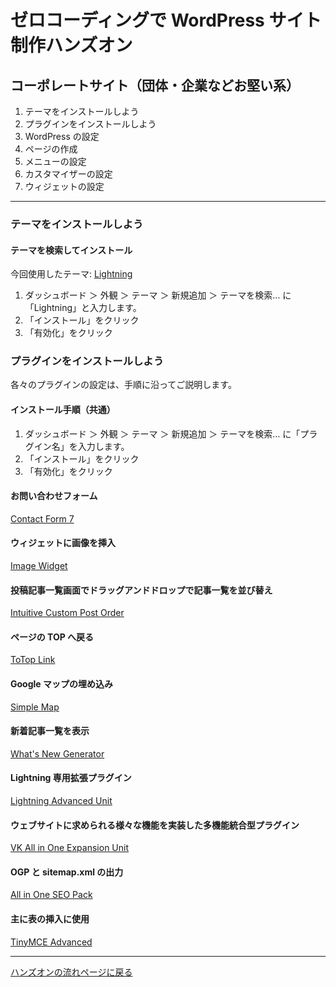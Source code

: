 # ゼロコーディングで WordPress サイト制作ハンズオン

## コーポレートサイト（団体・企業などお堅い系）

1. テーマをインストールしよう
1. プラグインをインストールしよう
1. WordPress の設定
1. ページの作成
1. メニューの設定
1. カスタマイザーの設定
1. ウィジェットの設定

----

### テーマをインストールしよう

#### テーマを検索してインストール

今回使用したテーマ: [Lightning](https://ja.wordpress.org/themes/lightning/)

1. ダッシュボード ＞ 外観 ＞ テーマ ＞ 新規追加 ＞ テーマを検索… に「Lightning」と入力します。
1. 「インストール」をクリック
1. 「有効化」をクリック

### プラグインをインストールしよう

各々のプラグインの設定は、手順に沿ってご説明します。

#### インストール手順（共通）

1. ダッシュボード ＞ 外観 ＞ テーマ ＞ 新規追加 ＞ テーマを検索… に「プラグイン名」を入力します。
1. 「インストール」をクリック
1. 「有効化」をクリック

#### お問い合わせフォーム

[Contact Form 7](https://ja.wordpress.org/plugins/contact-form-7/)

#### ウィジェットに画像を挿入

[Image Widget](https://ja.wordpress.org/plugins/image-widget/)

#### 投稿記事一覧画面でドラッグアンドドロップで記事一覧を並び替え

[Intuitive Custom Post Order](https://ja.wordpress.org/plugins/intuitive-custom-post-order/)

#### ページの TOP へ戻る

[ToTop Link](https://ja.wordpress.org/plugins/totop-link/)

#### Google マップの埋め込み

[Simple Map](https://ja.wordpress.org/plugins/simple-map/)

#### 新着記事一覧を表示

[What's New Generator](https://ja.wordpress.org/plugins/whats-new-genarator/)

#### Lightning 専用拡張プラグイン

[Lightning Advanced Unit](https://wordpress.org/plugins/lightning-advanced-unit/)

#### ウェブサイトに求められる様々な機能を実装した多機能統合型プラグイン

[VK All in One Expansion Unit](https://ja.wordpress.org/plugins/vk-all-in-one-expansion-unit/)

#### OGP と sitemap.xml の出力

[All in One SEO Pack](https://srd.wordpress.org/plugins/all-in-one-seo-pack/)

#### 主に表の挿入に使用

[TinyMCE Advanced](https://ja.wordpress.org/plugins/tinymce-advanced/)

----

[ハンズオンの流れページに戻る](https://github.com/wckansai2016/zerocoding-hands-on/blob/master/README.md#ハンズオンの流れ)

